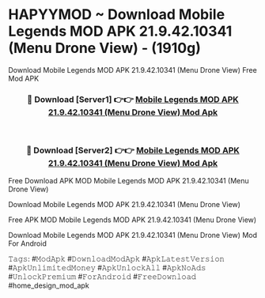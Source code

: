 # HAPYYMOD ~ Download Mobile Legends MOD APK 21.9.42.10341 (Menu Drone View) - (1910g)
Download Mobile Legends MOD APK 21.9.42.10341 (Menu Drone View) Free Mod APK

<div align="center">
<h3>🔴 Download [Server1] 👉👉 <a href="https://apk-comot.site?title=Mobile_Legends_MOD_APK_21.9.42.10341_(Menu_Drone_View)">Mobile Legends MOD APK 21.9.42.10341 (Menu Drone View) Mod Apk</a></h3><br>

<h3>🔴 Download [Server2] 👉👉 <a href="https://apk-comot.site?title=Mobile_Legends_MOD_APK_21.9.42.10341_(Menu_Drone_View)">Mobile Legends MOD APK 21.9.42.10341 (Menu Drone View) Mod Apk</a></h3>
</div>


Free Download APK MOD Mobile Legends MOD APK 21.9.42.10341 (Menu Drone View)

Download Mobile Legends MOD APK 21.9.42.10341 (Menu Drone View) 

Free APK MOD Mobile Legends MOD APK 21.9.42.10341 (Menu Drone View) 

Download Mobile Legends MOD APK 21.9.42.10341 (Menu Drone View) Mod For Android

𝚃𝚊𝚐𝚜: #𝙼𝚘𝚍𝙰𝚙𝚔 #𝙳𝚘𝚠𝚗𝚕𝚘𝚊𝚍𝙼𝚘𝚍𝙰𝚙𝚔 #𝙰𝚙𝚔𝙻𝚊𝚝𝚎𝚜𝚝𝚅𝚎𝚛𝚜𝚒𝚘𝚗 #𝙰𝚙𝚔𝚄𝚗𝚕𝚒𝚖𝚒𝚝𝚎𝚍𝙼𝚘𝚗𝚎𝚢 #𝙰𝚙𝚔𝚄𝚗𝚕𝚘𝚌𝚔𝙰𝚕𝚕 #𝙰𝚙𝚔𝙽𝚘𝙰𝚍𝚜 #𝚄𝚗𝚕𝚘𝚌𝚔𝙿𝚛𝚎𝚖𝚒𝚞𝚖 #𝙵𝚘𝚛𝙰𝚗𝚍𝚛𝚘𝚒𝚍 #𝙵𝚛𝚎𝚎𝙳𝚘𝚠𝚗𝚕𝚘𝚊𝚍 #home_design_mod_apk